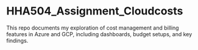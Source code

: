 # HHA504_Assignment_Cloudcosts
This repo documents my exploration of cost management and billing features in Azure and GCP, including dashboards, budget setups, and key findings.
